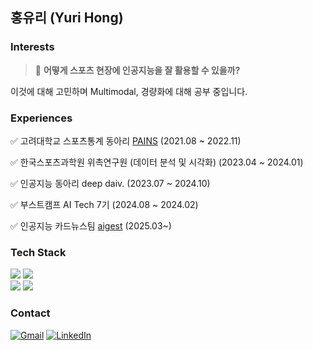 ## 홍유리 (Yuri Hong)

### Interests

> 🤔 **어떻게 스포츠 현장에 인공지능을 잘 활용할 수 있을까?**

이것에 대해 고민하며 Multimodal, 경량화에 대해 공부 중입니다.

### Experiences
✅ 고려대학교 스포츠통계 동아리 [PAINS](https://blog.naver.com/painsports) (2021.08 ~ 2022.11)

✅ 한국스포츠과학원 위촉연구원 (데이터 분석 및 시각화) (2023.04 ~ 2024.01)

✅ 인공지능 동아리 deep daiv. (2023.07 ~ 2024.10)

✅ 부스트캠프 AI Tech 7기 (2024.08 ~ 2024.02)

✅ 인공지능 카드뉴스팀 [aigest](https://www.instagram.com/ai.gest/) (2025.03~)

### Tech Stack

<img src="https://img.shields.io/badge/R-276DC3?style=flat-square&logo=R&logoColor=white"/> <img src="https://img.shields.io/badge/python-3776AB?style=flat-square&logo=python&logoColor=white"/>
<br/>
<img src="https://img.shields.io/badge/PyTorch-%23EE4C2C.svg?style=flat&logo=PyTorch&logoColor=white"/> <img src="https://img.shields.io/badge/TensorFlow-%23FF6F00.svg?style=flat&logo=TensorFlow&logoColor=white"/>

### Contact
[![Gmail](https://img.shields.io/badge/Gmail-EA4335?style=flat-square&logo=Gmail&logoColor=white)](mailto:yurihong18@gmail.com)
[![LinkedIn](https://img.shields.io/badge/LinkedIn-0A66C2?style=flat-square&logo=LinkedIn&logoColor=white)](https://www.linkedin.com/in/yuri-hong-455494305/)


<!--
[![Solved.ac 프로필](http://mazassumnida.wtf/api/mini/generate_badge?boj=optimus576)](https://solved.ac/optimus576)

<img src="http://mazandi.herokuapp.com/api?handle=optimus576&theme=cold"/>
-->
